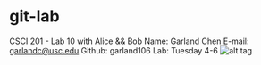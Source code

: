 git-lab
=======

CSCI 201 - Lab 10 with Alice &amp;&amp; Bob
Name: Garland Chen
E-mail: garlandc@usc.edu
Github: garland106
Lab: Tuesday 4-6
![alt tag](http://octodex.github.com/labtocat/)
